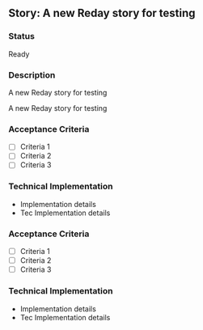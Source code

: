 ## Story: A new Reday story for testing

### Status

Ready

### Description

A new Reday story for testing

A new Reday story for testing

### Acceptance Criteria
- [ ] Criteria 1
- [ ] Criteria 2
- [ ] Criteria 3

### Technical Implementation
- Implementation details
- Tec Implementation details



### Acceptance Criteria
- [ ] Criteria 1
- [ ] Criteria 2
- [ ] Criteria 3

### Technical Implementation
- Implementation details
- Tec Implementation details


